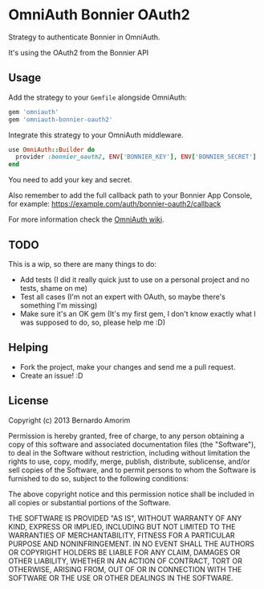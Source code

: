 OmniAuth Bonnier OAuth2
=======================

Strategy to authenticate Bonnier in OmniAuth.

It's using the OAuth2 from the Bonnier API

Usage
-----

Add the strategy to your `Gemfile` alongside OmniAuth:

```ruby
gem 'omniauth'
gem 'omniauth-bonnier-oauth2'
```

Integrate this strategy to your OmniAuth middleware.

```ruby
use OmniAuth::Builder do
  provider :bonnier_oauth2, ENV['BONNIER_KEY'], ENV['BONNIER_SECRET']
end
```

You need to add your key and secret.

Also remember to add the full callback path to your Bonnier App Console, for example: https://example.com/auth/bonnier-oauth2/callback

For more information check the [OmniAuth wiki](https://github.com/intridea/omniauth/wiki).

TODO
----
This is a wip, so there are many things to do:
* Add tests (I did it really quick just to use on a personal project and no tests, shame on me)
* Test all cases (I'm not an expert with OAuth, so maybe there's something I'm missing)
* Make sure it's an OK gem (It's my first gem, I don't know exactly what I was supposed to do, so, please help me :D)

Helping
-------

* Fork the project, make your changes and send me a pull request.
* Create an issue! :D

License
-------

Copyright (c) 2013 Bernardo Amorim

Permission is hereby granted, free of charge, to any person obtaining a copy of this software and associated documentation files (the "Software"), to deal in the Software without restriction, including without limitation the rights to use, copy, modify, merge, publish, distribute, sublicense, and/or sell copies of the Software, and to permit persons to whom the Software is furnished to do so, subject to the following conditions:

The above copyright notice and this permission notice shall be included in all copies or substantial portions of the Software.

THE SOFTWARE IS PROVIDED "AS IS", WITHOUT WARRANTY OF ANY KIND, EXPRESS OR IMPLIED, INCLUDING BUT NOT LIMITED TO THE WARRANTIES OF MERCHANTABILITY, FITNESS FOR A PARTICULAR PURPOSE AND NONINFRINGEMENT. IN NO EVENT SHALL THE AUTHORS OR COPYRIGHT HOLDERS BE LIABLE FOR ANY CLAIM, DAMAGES OR OTHER LIABILITY, WHETHER IN AN ACTION OF CONTRACT, TORT OR OTHERWISE, ARISING FROM, OUT OF OR IN CONNECTION WITH THE SOFTWARE OR THE USE OR OTHER DEALINGS IN THE SOFTWARE.
